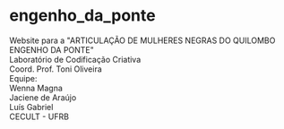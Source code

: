 # engenho_da_ponte
Website para a "ARTICULAÇÃO DE MULHERES NEGRAS DO QUILOMBO ENGENHO DA PONTE"<br>
Laboratório de Codificação Criativa<br>
Coord. Prof. Toni Oliveira<br>
Equipe:<br>
Wenna Magna<br>
Jaciene de Araújo<br>
Luís Gabriel<br>
CECULT - UFRB<br>